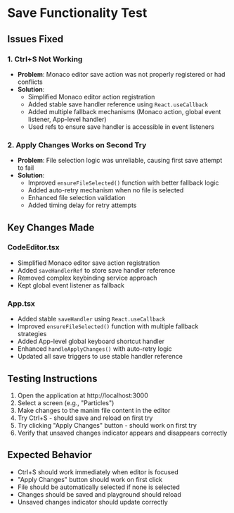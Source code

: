 # Save Functionality Test

## Issues Fixed

### 1. Ctrl+S Not Working
- **Problem**: Monaco editor save action was not properly registered or had conflicts
- **Solution**: 
  - Simplified Monaco editor action registration
  - Added stable save handler reference using `React.useCallback`
  - Added multiple fallback mechanisms (Monaco action, global event listener, App-level handler)
  - Used refs to ensure save handler is accessible in event listeners

### 2. Apply Changes Works on Second Try
- **Problem**: File selection logic was unreliable, causing first save attempt to fail
- **Solution**:
  - Improved `ensureFileSelected()` function with better fallback logic
  - Added auto-retry mechanism when no file is selected
  - Enhanced file selection validation
  - Added timing delay for retry attempts

## Key Changes Made

### CodeEditor.tsx
- Simplified Monaco editor save action registration
- Added `saveHandlerRef` to store save handler reference
- Removed complex keybinding service approach
- Kept global event listener as fallback

### App.tsx
- Added stable `saveHandler` using `React.useCallback`
- Improved `ensureFileSelected()` function with multiple fallback strategies
- Added App-level global keyboard shortcut handler
- Enhanced `handleApplyChanges()` with auto-retry logic
- Updated all save triggers to use stable handler reference

## Testing Instructions

1. Open the application at http://localhost:3000
2. Select a screen (e.g., "Particles")
3. Make changes to the manim file content in the editor
4. Try Ctrl+S - should save and reload on first try
5. Try clicking "Apply Changes" button - should work on first try
6. Verify that unsaved changes indicator appears and disappears correctly

## Expected Behavior

- Ctrl+S should work immediately when editor is focused
- "Apply Changes" button should work on first click
- File should be automatically selected if none is selected
- Changes should be saved and playground should reload
- Unsaved changes indicator should update correctly 